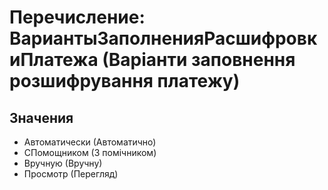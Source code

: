 ﻿# Перечисление: ВариантыЗаполненияРасшифровкиПлатежа (Варіанти заповнення розшифрування платежу)

## Значения

- Автоматически (Автоматично)
- СПомощником (З помічником)
- Вручную (Вручну)
- Просмотр (Перегляд)


